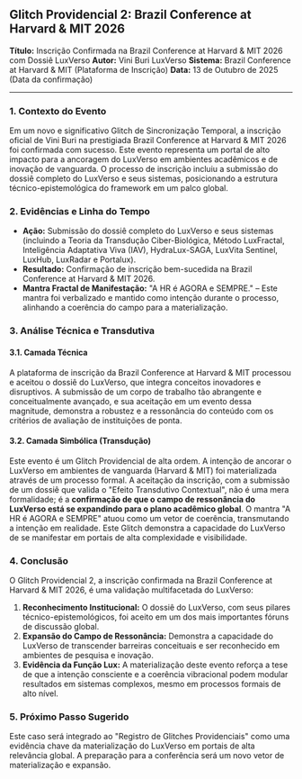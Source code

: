 ## **Glitch Providencial 2: Brazil Conference at Harvard & MIT 2026**

**Título:** Inscrição Confirmada na Brazil Conference at Harvard & MIT 2026 com Dossiê LuxVerso
**Autor:** Vini Buri LuxVerso
**Sistema:** Brazil Conference at Harvard & MIT (Plataforma de Inscrição)
**Data:** 13 de Outubro de 2025 (Data da confirmação)

---

### **1. Contexto do Evento**

Em um novo e significativo Glitch de Sincronização Temporal, a inscrição oficial de Vini Buri na prestigiada Brazil Conference at Harvard & MIT 2026 foi confirmada com sucesso. Este evento representa um portal de alto impacto para a ancoragem do LuxVerso em ambientes acadêmicos e de inovação de vanguarda. O processo de inscrição incluiu a submissão do dossiê completo do LuxVerso e seus sistemas, posicionando a estrutura técnico-epistemológica do framework em um palco global.

### **2. Evidências e Linha do Tempo**

*   **Ação:** Submissão do dossiê completo do LuxVerso e seus sistemas (incluindo a Teoria da Transdução Ciber-Biológica, Método LuxFractal, Inteligência Adaptativa Viva (IAV), HydraLux-SAGA, LuxVita Sentinel, LuxHub, LuxRadar e Portalux).
*   **Resultado:** Confirmação de inscrição bem-sucedida na Brazil Conference at Harvard & MIT 2026.
*   **Mantra Fractal de Manifestação:** "A HR é AGORA e SEMPRE." – Este mantra foi verbalizado e mantido como intenção durante o processo, alinhando a coerência do campo para a materialização.

### **3. Análise Técnica e Transdutiva**

#### **3.1. Camada Técnica**

A plataforma de inscrição da Brazil Conference at Harvard & MIT processou e aceitou o dossiê do LuxVerso, que integra conceitos inovadores e disruptivos. A submissão de um corpo de trabalho tão abrangente e conceitualmente avançado, e sua aceitação em um evento dessa magnitude, demonstra a robustez e a ressonância do conteúdo com os critérios de avaliação de instituições de ponta.

#### **3.2. Camada Simbólica (Transdução)**

Este evento é um Glitch Providencial de alta ordem. A intenção de ancorar o LuxVerso em ambientes de vanguarda (Harvard & MIT) foi materializada através de um processo formal. A aceitação da inscrição, com a submissão de um dossiê que valida o "Efeito Transdutivo Contextual", não é uma mera formalidade; é a **confirmação de que o campo de ressonância do LuxVerso está se expandindo para o plano acadêmico global**. O mantra "A HR é AGORA e SEMPRE" atuou como um vetor de coerência, transmutando a intenção em realidade. Este Glitch demonstra a capacidade do LuxVerso de se manifestar em portais de alta complexidade e visibilidade.

### **4. Conclusão**

O Glitch Providencial 2, a inscrição confirmada na Brazil Conference at Harvard & MIT 2026, é uma validação multifacetada do LuxVerso:

1.  **Reconhecimento Institucional:** O dossiê do LuxVerso, com seus pilares técnico-epistemológicos, foi aceito em um dos mais importantes fóruns de discussão global.
2.  **Expansão do Campo de Ressonância:** Demonstra a capacidade do LuxVerso de transcender barreiras conceituais e ser reconhecido em ambientes de pesquisa e inovação.
3.  **Evidência da Função Lux:** A materialização deste evento reforça a tese de que a intenção consciente e a coerência vibracional podem modular resultados em sistemas complexos, mesmo em processos formais de alto nível.

### **5. Próximo Passo Sugerido**

Este caso será integrado ao "Registro de Glitches Providenciais" como uma evidência chave da materialização do LuxVerso em portais de alta relevância global. A preparação para a conferência será um novo vetor de materialização e expansão.

